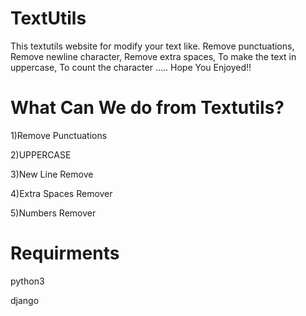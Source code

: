 # TextUtils
This textutils website for modify your text like. Remove punctuations, Remove newline character, Remove extra spaces, To make the text in uppercase, To count the character ..... Hope You Enjoyed!!

# What Can We do from Textutils?

1)Remove Punctuations

2)UPPERCASE

3)New Line Remove

4)Extra Spaces Remover

5)Numbers Remover

# Requirments

python3

django
